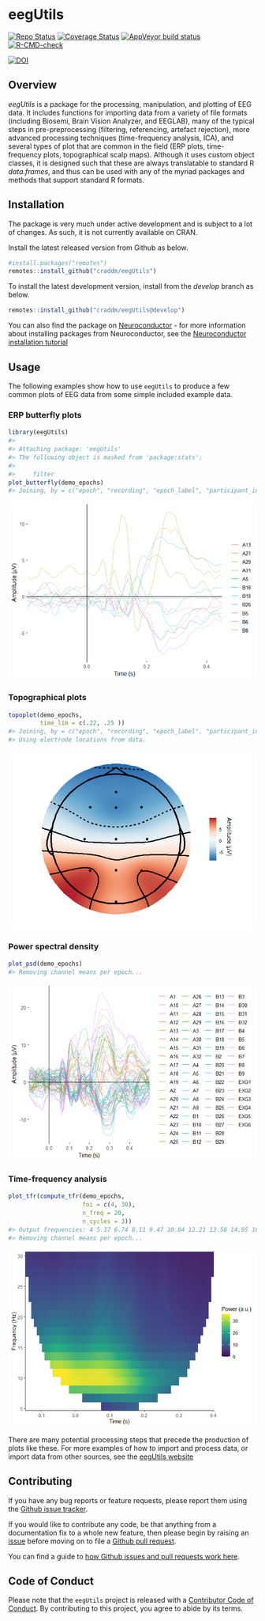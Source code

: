 eegUtils
================

<!-- badges: start -->

[![Repo
Status](http://www.repostatus.org/badges/latest/wip.svg)](http://www.repostatus.org/#wip)
[![Coverage
Status](https://img.shields.io/codecov/c/github/craddm/eegUtils/master.svg)](https://codecov.io/github/craddm/eegUtils?branch=master)
[![AppVeyor build
status](https://ci.appveyor.com/api/projects/status/github/craddm/eegUtils?branch=master&svg=true)](https://ci.appveyor.com/project/craddm/eegUtils)
[![R-CMD-check](https://github.com/craddm/eegUtils/workflows/R-CMD-check/badge.svg)](https://github.com/craddm/eegUtils/actions)
<!-- badges: end -->
[![DOI](https://zenodo.org/badge/85406871.svg)](https://zenodo.org/badge/latestdoi/85406871)

## Overview

*eegUtils* is a package for the processing, manipulation, and plotting
of EEG data. It includes functions for importing data from a variety of
file formats (including Biosemi, Brain Vision Analyzer, and EEGLAB),
many of the typical steps in pre-preprocessing (filtering, referencing,
artefact rejection), more advanced processing techniques (time-frequency
analysis, ICA), and several types of plot that are common in the field
(ERP plots, time-frequency plots, topographical scalp maps). Although it
uses custom object classes, it is designed such that these are always
translatable to standard R *data.frames*, and thus can be used with any
of the myriad packages and methods that support standard R formats.

## Installation

The package is very much under active development and is subject to a
lot of changes. As such, it is not currently available on CRAN.

Install the latest released version from Github as below.

``` r
#install.packages("remotes")
remotes::install_github("craddm/eegUtils")
```

To install the latest development version, install from the *develop*
branch as below.

``` r
remotes::install_github("craddm/eegUtils@develop")
```

You can also find the package on
[Neuroconductor](https://neuroconductor.org) - for more information
about installing packages from Neuroconductor, see the [Neuroconductor
installation tutorial](https://neuroconductor.org/tutorials/install)

## Usage

The following examples show how to use `eegUtils` to produce a few
common plots of EEG data from some simple included example data.

### ERP butterfly plots

``` r
library(eegUtils)
#> 
#> Attaching package: 'eegUtils'
#> The following object is masked from 'package:stats':
#> 
#>     filter
plot_butterfly(demo_epochs)
#> Joining, by = c("epoch", "recording", "epoch_label", "participant_id")
```

![](man/figures/unnamed-chunk-3-1.png)<!-- -->

### Topographical plots

``` r
topoplot(demo_epochs, 
         time_lim = c(.22, .25 ))
#> Joining, by = c("epoch", "recording", "epoch_label", "participant_id")
#> Using electrode locations from data.
```

![](man/figures/unnamed-chunk-4-1.png)<!-- -->

### Power spectral density

``` r
plot_psd(demo_epochs)
#> Removing channel means per epoch...
```

![](man/figures/unnamed-chunk-5-1.png)<!-- -->

### Time-frequency analysis

``` r
plot_tfr(compute_tfr(demo_epochs,
                     foi = c(4, 30),
                     n_freq = 20,
                     n_cycles = 3))
#> Output frequencies: 4 5.37 6.74 8.11 9.47 10.84 12.21 13.58 14.95 16.32 17.68 19.05 20.42 21.79 23.16 24.53 25.89 27.26 28.63 30
#> Removing channel means per epoch...
```

![](man/figures/unnamed-chunk-6-1.png)<!-- -->

There are many potential processing steps that precede the production of
plots like these. For more examples of how to import and process data,
or import data from other sources, see the [eegUtils
website](https://craddm.github.io/eegUtils)

## Contributing

If you have any bug reports or feature requests, please report them
using the [Github issue
tracker](https://github.com/craddm/eegUtils/issues).

If you would like to contribute any code, be that anything from a
documentation fix to a whole new feature, then please begin by raising
an [issue](https://github.com/craddm/eegUtils/issues) before moving on
to file a [Github pull
request](https://github.com/craddm/eegUtils/pulls).

You can find a guide to [how Github issues and pull requests work
here](https://help.github.com/en/github/collaborating-with-issues-and-pull-requests/about-pull-requests).

## Code of Conduct

Please note that the `eegUtils` project is released with a [Contributor
Code of Conduct](CODE_OF_CONDUCT.md). By contributing to this project,
you agree to abide by its terms.
